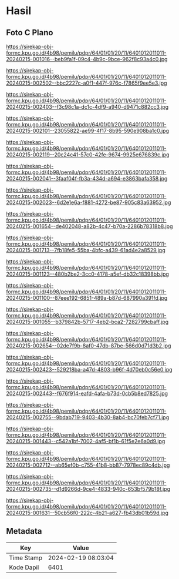 # Hasil

## Foto C Plano

https://sirekap-obj-formc.kpu.go.id/4b98/pemilu/pdpr/64/01/01/20/11/6401012011011-20240215-001016--beb9fa1f-09c4-4b9c-9bce-962f8c93a4c0.jpg

https://sirekap-obj-formc.kpu.go.id/4b98/pemilu/pdpr/64/01/01/20/11/6401012011011-20240215-002502--bbc2227c-a0f1-447f-976c-f7865f9ee5e3.jpg

https://sirekap-obj-formc.kpu.go.id/4b98/pemilu/pdpr/64/01/01/20/11/6401012011011-20240215-002403--f3c98c1a-dc1c-4df9-a940-d9471c882cc3.jpg

https://sirekap-obj-formc.kpu.go.id/4b98/pemilu/pdpr/64/01/01/20/11/6401012011011-20240215-002101--23055822-ae99-4f17-8b95-590e908ba1c0.jpg

https://sirekap-obj-formc.kpu.go.id/4b98/pemilu/pdpr/64/01/01/20/11/6401012011011-20240215-002119--20c24c41-57c0-42fe-9674-9925e676839c.jpg

https://sirekap-obj-formc.kpu.go.id/4b98/pemilu/pdpr/64/01/01/20/11/6401012011011-20240215-002041--3faaf04f-fb3a-434d-a694-e3863bafa358.jpg

https://sirekap-obj-formc.kpu.go.id/4b98/pemilu/pdpr/64/01/01/20/11/6401012011011-20240215-002023--6d2e1e6a-f881-4272-be87-905c83a63952.jpg

https://sirekap-obj-formc.kpu.go.id/4b98/pemilu/pdpr/64/01/01/20/11/6401012011011-20240215-001654--de402048-a82b-4c47-b70a-2286b78318b8.jpg

https://sirekap-obj-formc.kpu.go.id/4b98/pemilu/pdpr/64/01/01/20/11/6401012011011-20240215-001713--7fb18fe5-55ba-4bfc-a439-61ad4e2a8529.jpg

https://sirekap-obj-formc.kpu.go.id/4b98/pemilu/pdpr/64/01/01/20/11/6401012011011-20240215-001123--480b2be2-3cc0-4178-a5ef-db32c18398bb.jpg

https://sirekap-obj-formc.kpu.go.id/4b98/pemilu/pdpr/64/01/01/20/11/6401012011011-20240215-001100--87eee192-6851-489a-b87d-687990a391fd.jpg

https://sirekap-obj-formc.kpu.go.id/4b98/pemilu/pdpr/64/01/01/20/11/6401012011011-20240215-001055--b379842b-5717-4eb2-bca2-7282799cbaff.jpg

https://sirekap-obj-formc.kpu.go.id/4b98/pemilu/pdpr/64/01/01/20/11/6401012011011-20240215-002654--02de7f9b-8af0-47db-87be-566d0d71d3b2.jpg

https://sirekap-obj-formc.kpu.go.id/4b98/pemilu/pdpr/64/01/01/20/11/6401012011011-20240215-002423--529218ba-a47d-4803-b96f-4d70eb0c56e0.jpg

https://sirekap-obj-formc.kpu.go.id/4b98/pemilu/pdpr/64/01/01/20/11/6401012011011-20240215-002443--f676f914-eafd-4afa-b73d-0cb5b8ed7825.jpg

https://sirekap-obj-formc.kpu.go.id/4b98/pemilu/pdpr/64/01/01/20/11/6401012011011-20240215-002755--9bdab719-9403-4b30-8ab4-bc70feb7cf71.jpg

https://sirekap-obj-formc.kpu.go.id/4b98/pemilu/pdpr/64/01/01/20/11/6401012011011-20240215-001443--c542a1bf-7002-4af5-bf1b-61f5e2e6a0d9.jpg

https://sirekap-obj-formc.kpu.go.id/4b98/pemilu/pdpr/64/01/01/20/11/6401012011011-20240215-002712--ab65ef0b-c755-41b8-bb87-7978ec89c4db.jpg

https://sirekap-obj-formc.kpu.go.id/4b98/pemilu/pdpr/64/01/01/20/11/6401012011011-20240215-002735--d1d9266d-9ce4-4833-940c-653bf579b18f.jpg

https://sirekap-obj-formc.kpu.go.id/4b98/pemilu/pdpr/64/01/01/20/11/6401012011011-20240215-001631--50cb56f0-222c-4b21-a627-fb43db01b59d.jpg


## Metadata

| Key        | Value               |
| ---------- | ------------------- |
| Time Stamp | 2024-02-19 08:03:04 |
| Kode Dapil | 6401                |




